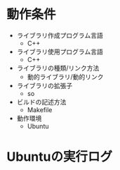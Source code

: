 # 動作条件

* ライブラリ作成プログラム言語
  * C++
* ライブラリ使用プログラム言語
  * C++
* ライブラリの種類/リンク方法
  * 動的ライブラリ/動的リンク
* ライブラリの拡張子
  * so
* ビルドの記述方法
  * Makefile
* 動作環境
  * Ubuntu

# Ubuntuの実行ログ

```
```
